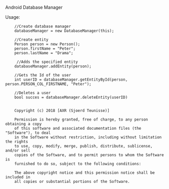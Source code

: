Android Database Manager

Usage:


        //Create database manager
        databaseManager = new DatabaseManager(this);

        //Create entity
        Person person = new Person();
        person.firstName = "Peter";
        person.lastName = "Drama";

         //Adds the specified entity
        databaseManager.addEntity(person);

        //Gets the Id of the user
        int userID = databaseManager.getEntityById(person, person.PERSON_COL_FIRSTNAME, "Peter");
        
        //Deletes a user
        bool succes = databaseManager.deleteEntity(userID)
        

        Copyright (c) 2018 [AXR (Sjoerd Teunisse)]

        Permission is hereby granted, free of charge, to any person obtaining a copy
        of this software and associated documentation files (the "Software"), to deal
        in the Software without restriction, including without limitation the rights
        to use, copy, modify, merge, publish, distribute, sublicense, and/or sell
        copies of the Software, and to permit persons to whom the Software is
        furnished to do so, subject to the following conditions:

        The above copyright notice and this permission notice shall be included in
        all copies or substantial portions of the Software.
